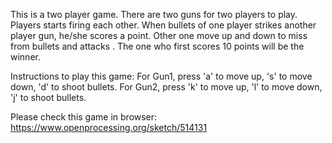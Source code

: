 This is a two player game. There are two guns for two players to play. 
Players starts firing each other. When bullets of one player strikes another player gun, he/she scores a point. 
Other one move up and down to miss from bullets and attacks . The one who first scores 10 points will be the winner.

Instructions to play this game: For Gun1, press 'a' to move up, 's' to move down, 'd' to shoot bullets. For Gun2, press 'k' to move up, 'l' to move down, 'j' to shoot bullets.

Please check this game in browser: https://www.openprocessing.org/sketch/514131

